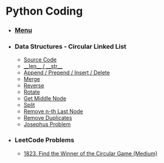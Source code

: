# Python Coding

* ### [Menu](./README.md)
* ### Data Structures - Circular Linked List
    * [<ins>Source Code<ins>](./_CircularLinkedList.py)
    * [\_\_len\_\_ / \_\_str\_\_](#p1)
    * [Append / Prepend / Insert / Delete](#p2)
    * [Merge](#p3)
    * [Reverse](#p4)
    * [Rotate](#p5)
    * [Get Middle Node](#p6)
    * [Split](#p7)
    * [Remove n-th Last Node](#p8)
    * [Remove Duplicates](#p9)
    * [Josephus Problem](#p10)
* ### LeetCode Problems
    * [1823. Find the Winner of the Circular Game (Medium)](https://leetcode.com/problems/find-the-winner-of-the-circular-game/)

<br />

